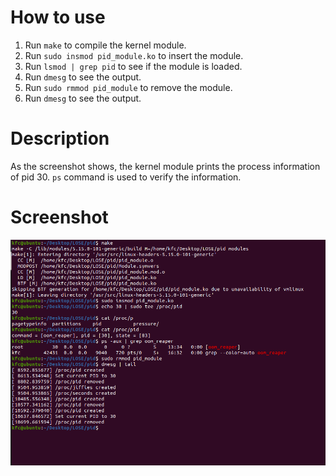 # How to use
1. Run `make` to compile the kernel module.
2. Run `sudo insmod pid_module.ko` to insert the module.
3. Run `lsmod | grep pid` to see if the module is loaded.
4. Run `dmesg` to see the output.
5. Run `sudo rmmod pid_module` to remove the module.
6. Run `dmesg` to see the output.

# Description
As the screenshot shows, the kernel module prints the process information of pid 30. `ps` command is used to verify the information.

# Screenshot
![Screenshot](screenshot.png)